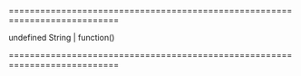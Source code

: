 <!--**
/*-------------------------------------------
    Auto-generated file. Do not modify.
-------------------------------------------

**-->
===========================================================================
<!--default-->undefined<!--/default-->
<!--type-->String | function()<!--/type-->
===========================================================================

<!--shortDescription-->

<!--/shortDescription-->

<!--fullDescription-->

<!--/fullDescription-->